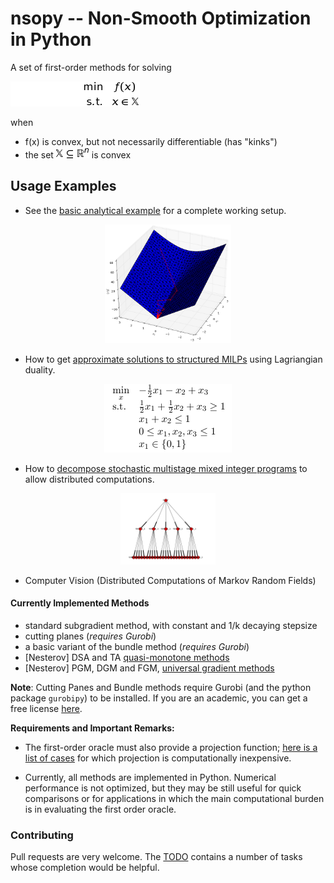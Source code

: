 # nsopy -- Non-Smooth Optimization in Python

A set of first-order methods for solving

![optimization problem](./notebooks/img/min_opt.png "Non-Smooth Optimization Program")

when
* f(x) is convex, but not necessarily differentiable (has "kinks")
* the set ![X](./notebooks/img/XR.png) is convex

## Usage Examples

* See the [basic analytical example](./notebooks/AnalyticalExample.ipynb) for a complete working setup.
<p align="center">
  <img src="./notebooks/img/solved_ex_1.png" alt="Example" width="40%" href="#"/>
</p>

* How to get [approximate solutions to structured MILPs](./notebooks/ApplicationToDuality.ipynb) using Lagriangian duality.

<p align="center">
  <img src="./notebooks/img/primal_problem.png" alt="Example 2" href="#"/>
</p>

* How to [decompose stochastic multistage mixed integer programs](https://github.com/robin-vjc/nsopy-stoch) to allow distributed computations.
<p align="center">
  <img src="./notebooks/img/stoch_tree.png" alt="Scenarios Tree" width="30%" href="#"/>
</p>

* Computer Vision (Distributed Computations of Markov Random Fields)


#### Currently Implemented Methods

* standard subgradient method, with constant and 1/k decaying stepsize
* cutting planes (*requires Gurobi*)
* a basic variant of the bundle method (*requires Gurobi*)
* [Nesterov] DSA and TA [quasi-monotone methods](http://link.springer.com/article/10.1007/s10957-014-0677-5) 
* [Nesterov] PGM, DGM and FGM, [universal gradient methods](http://link.springer.com/article/10.1007/s10107-014-0790-0)

**Note**: Cutting Panes and Bundle methods require Gurobi (and the python package ``gurobipy``) to be installed. 
If you are an academic, you can get a free license [here](http://www.gurobi.com/academia/for-universities]). 

**Requirements and Important Remarks:**

* The first-order oracle must also provide a projection function; [here is a list of cases](notebooks/img/simple_projections.png) for which 
projection is computationally inexpensive.

* Currently, all methods are implemented in Python. Numerical performance is not optimized, but they may
be still useful for quick comparisons or for applications in which the main computational burden is in
evaluating the first order oracle.


### Contributing

Pull requests are very welcome. The [TODO](TODO.txt) contains a number of tasks whose completion would be helpful. 